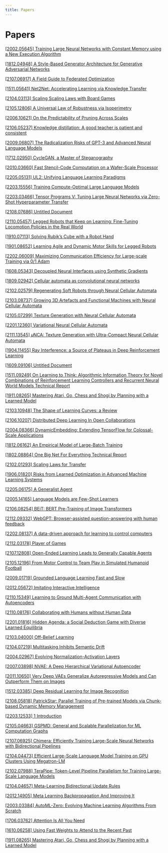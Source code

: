 ```yaml
---
title: Papers
---
```


# Papers

[[2002.05645] Training Large Neural Networks with Constant Memory using a New Execution Algorithm](https://ar5iv.labs.arxiv.org/html/2002.05645?fallback=original#microsoft)

[[1812.04948] A Style-Based Generator Architecture for Generative Adversarial Networks](https://ar5iv.labs.arxiv.org/html/1812.04948?fallback=original#nvidia)

[[2107.06917] A Field Guide to Federated Optimization](https://ar5iv.labs.arxiv.org/html/2107.06917?fallback=original#google)

[[1511.05641] Net2Net: Accelerating Learning via Knowledge Transfer](https://ar5iv.labs.arxiv.org/html/1511.05641?fallback=original)

[[2104.03113] Scaling Scaling Laws with Board Games](https://ar5iv.labs.arxiv.org/html/2104.03113?fallback=original)

[[2105.12806] A Universal Law of Robustness via Isoperimetry](https://ar5iv.labs.arxiv.org/html/2105.12806?fallback=original)

[[2006.10621] On the Predictability of Pruning Across Scales](https://ar5iv.labs.arxiv.org/html/2006.10621?fallback=original)

[[2106.05237] Knowledge distillation: A good teacher is patient and consistent](https://ar5iv.labs.arxiv.org/html/2106.05237?fallback=original#google)

[[2009.06807] The Radicalization Risks of GPT-3 and Advanced Neural Language Models](https://ar5iv.labs.arxiv.org/html/2009.06807?fallback=original)

[[1712.02950] CycleGAN, a Master of Steganography](https://ar5iv.labs.arxiv.org/html/1712.02950?fallback=original)

[[2010.03660] Fast Stencil-Code Computation on a Wafer-Scale Processor](https://ar5iv.labs.arxiv.org/html/2010.03660?fallback=original#cerebras)

[[2205.05131] UL2: Unifying Language Learning Paradigms](https://ar5iv.labs.arxiv.org/html/2205.05131?fallback=original#google)

[[2203.15556] Training Compute-Optimal Large Language Models](https://ar5iv.labs.arxiv.org/html/2203.15556?fallback=original#deepmind)

[[2203.03466] Tensor Programs V: Tuning Large Neural Networks via Zero-Shot Hyperparameter Transfer](https://ar5iv.labs.arxiv.org/html/2203.03466?fallback=original)

[[2108.07686] Untitled Document](https://ar5iv.labs.arxiv.org/html/2108.07686?fallback=original)

[[2110.05457] Legged Robots that Keep on Learning: Fine-Tuning Locomotion Policies in the Real World](https://ar5iv.labs.arxiv.org/html/2110.05457?fallback=original)

[[1910.07113] Solving Rubik’s Cube with a Robot Hand](https://ar5iv.labs.arxiv.org/html/1910.07113?fallback=original#openai)

[[1901.08652] Learning Agile and Dynamic Motor Skills for Legged Robots](https://ar5iv.labs.arxiv.org/html/1901.08652?fallback=original)

[[2202.06009] Maximizing Communication Efficiency for Large-scale Training via 0/1 Adam](https://ar5iv.labs.arxiv.org/html/2202.06009?fallback=original#microsoft)

[[1608.05343] Decoupled Neural Interfaces using Synthetic Gradients](https://ar5iv.labs.arxiv.org/html/1608.05343?fallback=original#deepmind)

[[1809.02942] Cellular automata as convolutional neural networks](https://ar5iv.labs.arxiv.org/html/1809.02942?fallback=original)

[[2102.02579] Regenerating Soft Robots through Neural Cellular Automata](https://ar5iv.labs.arxiv.org/html/2102.02579?fallback=original)

[[2103.08737] Growing 3D Artefacts and Functional Machines with Neural Cellular Automata](https://ar5iv.labs.arxiv.org/html/2103.08737?fallback=original)

[[2105.07299] Texture Generation with Neural Cellular Automata](https://ar5iv.labs.arxiv.org/html/2105.07299?fallback=original)

[[2201.12360] Variational Neural Cellular Automata](https://ar5iv.labs.arxiv.org/html/2201.12360?fallback=original)

[[2111.13545] 𝜇NCA: Texture Generation with Ultra-Compact Neural Cellular Automata](https://ar5iv.labs.arxiv.org/html/2111.13545?fallback=original)

[[1904.11455] Ray Interference: a Source of Plateaus in Deep Reinforcement Learning](https://ar5iv.labs.arxiv.org/html/1904.11455?fallback=original#deepmind)

[[1609.09106] Untitled Document](https://ar5iv.labs.arxiv.org/html/1609.09106?fallback=original#google)

[[1511.09249] On Learning to Think: Algorithmic Information Theory for Novel Combinations of Reinforcement Learning Controllers and Recurrent Neural World Models Technical Report](https://ar5iv.labs.arxiv.org/html/1511.09249?fallback=original#schmidhuber)

[[1911.08265] Mastering Atari, Go, Chess and Shogi by Planning with a Learned Model](https://ar5iv.labs.arxiv.org/html/1911.08265?fallback=original#deepmind)

[[2103.10948] The Shape of Learning Curves: a Review](https://ar5iv.labs.arxiv.org/html/2103.10948?fallback=original)

[[2106.10207] Distributed Deep Learning In Open Collaborations](https://ar5iv.labs.arxiv.org/html/2106.10207?fallback=original)

[[2004.08366] DynamicEmbedding: Extending TensorFlow for Colossal-Scale Applications](https://ar5iv.labs.arxiv.org/html/2004.08366?fallback=original#google)

[[1812.06162] An Empirical Model of Large-Batch Training](https://ar5iv.labs.arxiv.org/html/1812.06162?fallback=original#openai)

[[1802.08864] One Big Net For Everything Technical Report](https://ar5iv.labs.arxiv.org/html/1802.08864?fallback=original#schmidhuber)

[[2102.01293] Scaling Laws for Transfer](https://ar5iv.labs.arxiv.org/html/2102.01293?fallback=original#openai)

[[1906.01820] Risks from Learned Optimization in Advanced Machine Learning Systems](https://ar5iv.labs.arxiv.org/html/1906.01820?fallback=original)

[[2205.06175] A Generalist Agent](https://ar5iv.labs.arxiv.org/html/2205.06175?fallback=original#deepmind)

[[2005.14165] Language Models are Few-Shot Learners](https://ar5iv.labs.arxiv.org/html/2005.14165?fallback=original#openai)

[[2106.08254] BEiT: BERT Pre-Training of Image Transformers](https://ar5iv.labs.arxiv.org/html/2106.08254?fallback=original#microsoft)

[[2112.09332] WebGPT: Browser-assisted question-answering with human feedback](https://ar5iv.labs.arxiv.org/html/2112.09332?fallback=original#openai)

[[2202.08137] A data-driven approach for learning to control computers](https://ar5iv.labs.arxiv.org/html/2202.08137?fallback=original#deepmind)

[[2112.03178] Player of Games](https://ar5iv.labs.arxiv.org/html/2112.03178?fallback=original#deepmind)

[[2107.12808] Open-Ended Learning Leads to Generally Capable Agents](https://ar5iv.labs.arxiv.org/html/2107.12808?fallback=original#deepmind)

[[2105.12196] From Motor Control to Team Play in Simulated Humanoid Football](https://ar5iv.labs.arxiv.org/html/2105.12196?fallback=original#deepmind)

[[2009.01719] Grounded Language Learning Fast and Slow](https://ar5iv.labs.arxiv.org/html/2009.01719?fallback=original#deepmind)

[[2012.05672] Imitating Interactive Intelligence](https://ar5iv.labs.arxiv.org/html/2012.05672?fallback=original#deepmind)

[[2110.15349] Learning to Ground Multi-Agent Communication with Autoencoders](https://ar5iv.labs.arxiv.org/html/2110.15349?fallback=original)

[[2110.08176] Collaborating with Humans without Human Data](https://ar5iv.labs.arxiv.org/html/2110.08176?fallback=original#deepmind)

[[2201.01816] Hidden Agenda: a Social Deduction Game with Diverse Learned Equilibria](https://ar5iv.labs.arxiv.org/html/2201.01816?fallback=original)

[[2103.04000] Off-Belief Learning](https://ar5iv.labs.arxiv.org/html/2103.04000?fallback=original#facebook)

[[2104.07219] Multitasking Inhibits Semantic Drift](https://ar5iv.labs.arxiv.org/html/2104.07219?fallback=original)

[[2004.02967] Evolving Normalization-Activation Layers](https://ar5iv.labs.arxiv.org/html/2004.02967?fallback=original#deepmind)

[[2007.03898] NVAE: A Deep Hierarchical Variational Autoencoder](https://ar5iv.labs.arxiv.org/html/2007.03898?fallback=original#nvidia)

[[2011.10650] Very Deep VAEs Generalize Autoregressive Models and Can Outperform Them on Images](https://ar5iv.labs.arxiv.org/html/2011.10650?fallback=original#openai)

[[1512.03385] Deep Residual Learning for Image Recognition](https://ar5iv.labs.arxiv.org/html/1512.03385?fallback=original#microsoft)

[[2108.05818] PatrickStar: Parallel Training of Pre-trained Models via Chunk-based Dynamic Memory Management](https://ar5iv.labs.arxiv.org/html/2108.05818?fallback=original#tencent)

[[2203.12533] 1 Introduction](https://ar5iv.labs.arxiv.org/html/2203.12533?fallback=original#google)

[[2105.04663] GSPMD: General and Scalable Parallelization for ML Computation Graphs](https://ar5iv.labs.arxiv.org/html/2105.04663?fallback=original#google)

[[2107.06925] Chimera: Efficiently Training Large-Scale Neural Networks with Bidirectional Pipelines](https://ar5iv.labs.arxiv.org/html/2107.06925?fallback=original)

[[2104.04473] Efficient Large-Scale Language Model Training on GPU Clusters Using Megatron-LM](https://ar5iv.labs.arxiv.org/html/2104.04473?fallback=original#nvidia)

[[2102.07988] TeraPipe: Token-Level Pipeline Parallelism for Training Large-Scale Language Models](https://ar5iv.labs.arxiv.org/html/2102.07988?fallback=original)

[[2104.04657] Meta-Learning Bidirectional Update Rules](https://ar5iv.labs.arxiv.org/html/2104.04657?fallback=original#google)

[[2012.14905] Meta Learning Backpropagation And Improving It](https://ar5iv.labs.arxiv.org/html/2012.14905?fallback=original#schmidhuber)

[[2003.03384] AutoML-Zero: Evolving Machine Learning Algorithms From Scratch](https://ar5iv.labs.arxiv.org/html/2003.03384?fallback=original#google)

[[1706.03762] Attention Is All You Need](https://ar5iv.labs.arxiv.org/html/1706.03762?fallback=original#google)

[[1610.06258] Using Fast Weights to Attend to the Recent Past](https://ar5iv.labs.arxiv.org/html/1610.06258?fallback=original#deepmind)

[[1911.08265] Mastering Atari, Go, Chess and Shogi by Planning with a Learned Model](https://ar5iv.labs.arxiv.org/html/1911.08265?fallback=original#deepmind)
